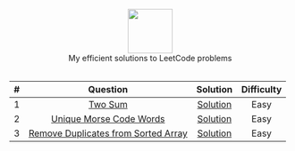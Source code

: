 <p align="center">
  <a href="https://leetcode.com/RodneyShag">
    <img height=80 src="https://leetcode.com/static/webpack_bundles/images/logo-dark.e99485d9b.svg">
  </a>
  <br>My efficient solutions to LeetCode problems
  <br><br>
</p>


|   ﻿#  |                                                                     Question                                                                     |                                                                             Solution                                                                            | Difficulty |
|:----:|:------------------------------------------------------------------------------------------------------------------------------------------------:|:---------------------------------------------------------------------------------------------------------------------------------------------------------------:|:----------:|
|   1  | [Two Sum](https://leetcode.com/problems/two-sum)                                                                                                 | [Solution](https://github.com/tusharjayanti/LeetCode_Solutions/blob/main/1.%20Two%20Sum/Solution.java)                                                                 |    Easy    |
|   2  | [Unique Morse Code Words](https://leetcode.com/problems/unique-morse-code-words)                                                                 | [Solution](https://github.com/tusharjayanti/LeetCode_Solutions/blob/main/804.%20Unique%20Morse%20Code%20Words/Solution.java)                                                       |   Easy   |
|   3  | [Remove Duplicates from Sorted Array](https://leetcode.com/problems/remove-duplicates-from-sorted-array/)                                        | [Solution](https://github.com/tusharjayanti/LeetCode_Solutions/blob/main/26.Remove%20Duplicates%20from%20Sorted%20Array/Solution.java)                                                       |   Easy   |

